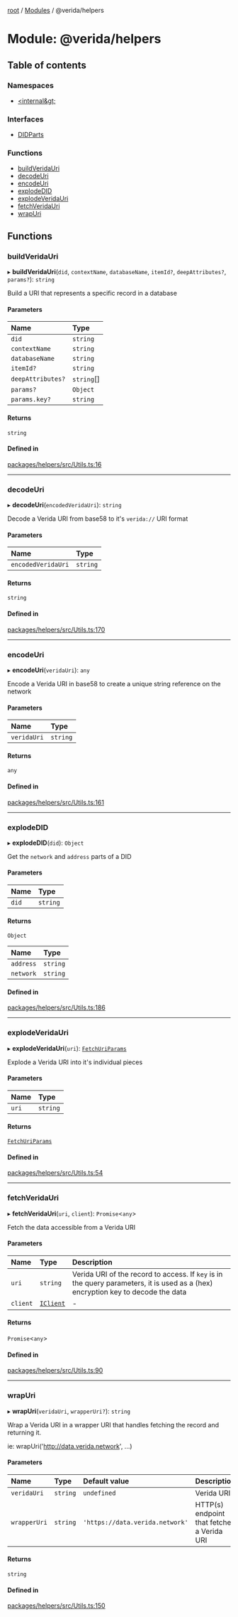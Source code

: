 [root](../README.md) / [Modules](../modules.md) / @verida/helpers

# Module: @verida/helpers

## Table of contents

### Namespaces

- [&lt;internal\&gt;](verida_helpers._internal_.md)

### Interfaces

- [DIDParts](../interfaces/verida_helpers.DIDParts.md)

### Functions

- [buildVeridaUri](verida_helpers.md#buildveridauri)
- [decodeUri](verida_helpers.md#decodeuri)
- [encodeUri](verida_helpers.md#encodeuri)
- [explodeDID](verida_helpers.md#explodedid)
- [explodeVeridaUri](verida_helpers.md#explodeveridauri)
- [fetchVeridaUri](verida_helpers.md#fetchveridauri)
- [wrapUri](verida_helpers.md#wrapuri)

## Functions

### buildVeridaUri

▸ **buildVeridaUri**(`did`, `contextName`, `databaseName`, `itemId?`, `deepAttributes?`, `params?`): `string`

Build a URI that represents a specific record in a database

#### Parameters

| Name | Type |
| :------ | :------ |
| `did` | `string` |
| `contextName` | `string` |
| `databaseName` | `string` |
| `itemId?` | `string` |
| `deepAttributes?` | `string`[] |
| `params?` | `Object` |
| `params.key?` | `string` |

#### Returns

`string`

#### Defined in

[packages/helpers/src/Utils.ts:16](https://github.com/verida/verida-js/blob/a690f60/packages/helpers/src/Utils.ts#L16)

___

### decodeUri

▸ **decodeUri**(`encodedVeridaUri`): `string`

Decode a Verida URI from base58 to it's `verida://` URI format

#### Parameters

| Name | Type |
| :------ | :------ |
| `encodedVeridaUri` | `string` |

#### Returns

`string`

#### Defined in

[packages/helpers/src/Utils.ts:170](https://github.com/verida/verida-js/blob/a690f60/packages/helpers/src/Utils.ts#L170)

___

### encodeUri

▸ **encodeUri**(`veridaUri`): `any`

Encode a Verida URI in base58 to create a unique string reference on the network

#### Parameters

| Name | Type |
| :------ | :------ |
| `veridaUri` | `string` |

#### Returns

`any`

#### Defined in

[packages/helpers/src/Utils.ts:161](https://github.com/verida/verida-js/blob/a690f60/packages/helpers/src/Utils.ts#L161)

___

### explodeDID

▸ **explodeDID**(`did`): `Object`

Get the `network` and `address` parts of a DID

#### Parameters

| Name | Type |
| :------ | :------ |
| `did` | `string` |

#### Returns

`Object`

| Name | Type |
| :------ | :------ |
| `address` | `string` |
| `network` | `string` |

#### Defined in

[packages/helpers/src/Utils.ts:186](https://github.com/verida/verida-js/blob/a690f60/packages/helpers/src/Utils.ts#L186)

___

### explodeVeridaUri

▸ **explodeVeridaUri**(`uri`): [`FetchUriParams`](../interfaces/verida_helpers._internal_.FetchUriParams.md)

Explode a Verida URI into it's individual pieces

#### Parameters

| Name | Type |
| :------ | :------ |
| `uri` | `string` |

#### Returns

[`FetchUriParams`](../interfaces/verida_helpers._internal_.FetchUriParams.md)

#### Defined in

[packages/helpers/src/Utils.ts:54](https://github.com/verida/verida-js/blob/a690f60/packages/helpers/src/Utils.ts#L54)

___

### fetchVeridaUri

▸ **fetchVeridaUri**(`uri`, `client`): `Promise`<`any`\>

Fetch the data accessible from a Verida URI

#### Parameters

| Name | Type | Description |
| :------ | :------ | :------ |
| `uri` | `string` | Verida URI of the record to access. If `key` is in the query parameters, it is used as a (hex) encryption key to decode the data |
| `client` | [`IClient`](../interfaces/verida_helpers._internal_.IClient.md) | - |

#### Returns

`Promise`<`any`\>

#### Defined in

[packages/helpers/src/Utils.ts:90](https://github.com/verida/verida-js/blob/a690f60/packages/helpers/src/Utils.ts#L90)

___

### wrapUri

▸ **wrapUri**(`veridaUri`, `wrapperUri?`): `string`

Wrap a Verida URI in a wrapper URI that handles fetching the record and returning it.

ie: wrapUri('http://data.verida.network', ...)

#### Parameters

| Name | Type | Default value | Description |
| :------ | :------ | :------ | :------ |
| `veridaUri` | `string` | `undefined` | Verida URI |
| `wrapperUri` | `string` | `'https://data.verida.network'` | HTTP(s) endpoint that fetches a Verida URI |

#### Returns

`string`

#### Defined in

[packages/helpers/src/Utils.ts:150](https://github.com/verida/verida-js/blob/a690f60/packages/helpers/src/Utils.ts#L150)

